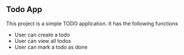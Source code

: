 ## Todo App

This project is a simple TODO application. It has the following functions

- User can create a todo
- User can view all todos
- User can mark a todo as done
